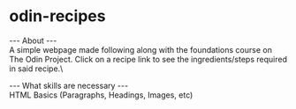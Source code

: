 # odin-recipes

--- About ---\
A simple webpage made following along with the foundations course on The Odin Project. Click on a recipe link to see the ingredients/steps required in said recipe.\

--- What skills are necessary ---\
HTML Basics (Paragraphs, Headings, Images, etc)
